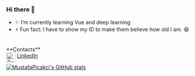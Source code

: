 ### Hi there 👋

<!--
**MustafaPicakci/MustafaPicakci** is a ✨ _special_ ✨ repository because its `README.md` (this file) appears on your GitHub profile.
-->

- ✨ I’m currently learning Vue and deep learning
- ⚡ Fun fact: I have to show my ID to make them believe how old I am. 😄


<br>
**Contacts**
<br>
<img align="left" alt="Oguz's LinkdeIN" width="26px" src="https://image.flaticon.com/icons/png/512/174/174857.png"/>
<a href="https://www.linkedin.com/in/oguzcihan/" target="_blank">LinkedIn</a>
<br>


[![MustafaPicakci's GitHub stats](https://github-readme-stats.vercel.app/api?username=MustafaPicakci)](https://github.com/MustafaPicakci/github-readme-stats)
